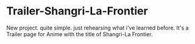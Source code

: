 # Trailer-Shangri-La-Frontier
New project. quite simple. just rehearsing what i've learned before.
It's a Trailer page for Anime with the title of Shangri-La Frontier.
